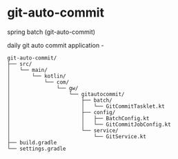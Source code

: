 # git-auto-commit
spring batch (git-auto-commit)

daily git auto commit application - 


```plaintext
git-auto-commit/
├── src/
│   └── main/
│       └── kotlin/
│           └── com/
│               └── gw/
│                   └── gitautocommit/
│                       ├── batch/
│                       │   └── GitCommitTasklet.kt
│                       ├── config/
│                       │   ├── BatchConfig.kt
│                       │   └── GitCommitJobConfig.kt
│                       └── service/
│                           └── GitService.kt
├── build.gradle
└── settings.gradle
```
